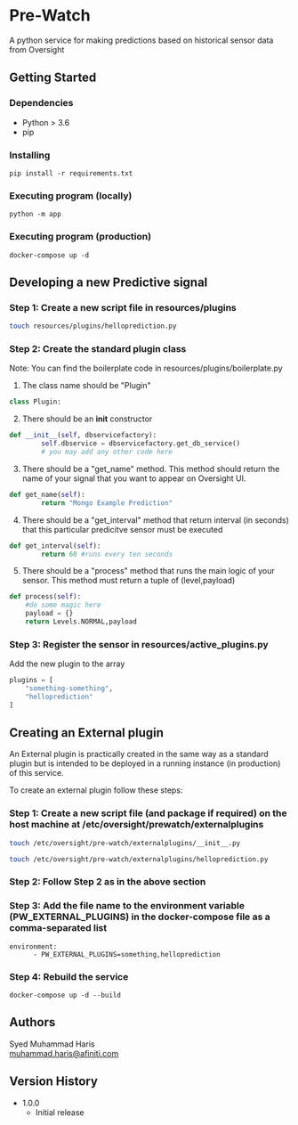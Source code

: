 # Pre-Watch

A python service for making predictions based on historical sensor data from Oversight

## Getting Started

### Dependencies

* Python > 3.6
* pip

### Installing

```shell
pip install -r requirements.txt
```

### Executing program (locally)

```
python -m app
```

### Executing program (production)

```
docker-compose up -d
```

## Developing a new Predictive signal

### Step 1: Create a new script file in resources/plugins
```bash
touch resources/plugins/helloprediction.py
```

### Step 2: Create the standard plugin class
Note: You can find the boilerplate code in resources/plugins/boilerplate.py

1. The class name should be "Plugin"
```python
class Plugin:
```
2. There should be an __init__ constructor
```python
def __init__(self, dbservicefactory):
        self.dbservice = dbservicefactory.get_db_service()
        # you may add any other code here
```
3. There should be a "get_name" method. This method should return the name of your signal that you want to appear on Oversight UI.
```python
def get_name(self):
        return "Mongo Example Prediction"
```

4. There should be a "get_interval" method that return interval (in seconds) that this particular predicitve sensor must be executed
```python
def get_interval(self):
        return 60 #runs every ten seconds
```

5. There should be a "process" method that runs the main logic of your sensor. This method must return a tuple of (level,payload)
```python
def process(self):
    #do some magic here
    payload = {}
    return Levels.NORMAL,payload
```

### Step 3: Register the sensor in resources/active_plugins.py
Add the new plugin to the array
```python
plugins = [
    "something-something",
    "helloprediction"
]
```

## Creating an External plugin
An External plugin is practically created in the same way as a standard plugin but is intended to be deployed in a running instance (in production) of this service.

To create an external plugin follow these steps:
### Step 1: Create a new script file (and package if required) on the host machine at /etc/oversight/prewatch/externalplugins
```bash
touch /etc/oversight/pre-watch/externalplugins/__init__.py

touch /etc/oversight/pre-watch/externalplugins/helloprediction.py
```

### Step 2: Follow Step 2 as in the above section

### Step 3: Add the file name to the environment variable (PW_EXTERNAL_PLUGINS) in the docker-compose file as a comma-separated list
```
environment:
      - PW_EXTERNAL_PLUGINS=something,helloprediction
```

### Step 4: Rebuild the service
```
docker-compose up -d --build
```



## Authors
Syed Muhammad Haris  
muhammad.haris@afiniti.com

## Version History

* 1.0.0
    * Initial release
